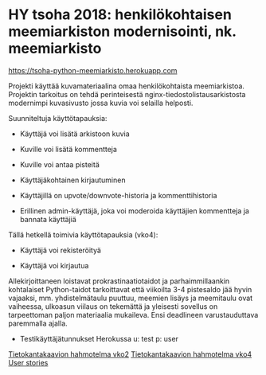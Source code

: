 # HY tsoha 2018: henkilökohtaisen meemiarkiston modernisointi, nk. meemiarkisto

https://tsoha-python-meemiarkisto.herokuapp.com

Projekti käyttää kuvamateriaalina omaa henkilökohtaista meemiarkistoa.
Projektin tarkoitus on tehdä perinteisestä nginx-tiedostolistausarkistosta modernimpi kuvasivusto jossa kuvia voi selailla helposti.

Suunniteltuja käyttötapauksia:

* Käyttäjä voi lisätä arkistoon kuvia

* Kuville voi lisätä kommentteja

* Kuville voi antaa pisteitä

* Käyttäjäkohtainen kirjautuminen

* Käyttäjillä on upvote/downvote-historia ja kommenttihistoria

* Erillinen admin-käyttäjä, joka voi moderoida käyttäjien kommentteja ja bannata käyttäjiä

Tällä hetkellä toimivia käyttötapauksia (vko4):

* Käyttäjä voi rekisteröityä

* Käyttäjä voi kirjautua

Allekirjoittaneen loistavat prokrastinaatiotaidot ja parhaimmillaankin kohtalaiset Python-taidot tarkoittavat että viikoilta 3-4 pistesaldo jää hyvin vajaaksi, mm. yhdistelmätaulu puuttuu, meemien lisäys ja meemitaulu ovat vaiheessa, ulkoasun viilaus on tekemättä ja yleisesti sovellus on tarpeettoman paljon materiaalia mukaileva. Ensi deadlineen varustauduttava paremmalla ajalla.

* Testikäyttäjätunnukset Herokussa u: test p: user

[Tietokantakaavion hahmotelma vko2](https://github.com/Kargamborgh/meemiarkisto/blob/master/documentation/db_sketch_wk2.jpg)
[Tietokantakaavion hahmotelma vko4](https://github.com/Kargamborgh/meemiarkisto/blob/master/documentation/db_sketch_wk4.jpg)
[User stories](https://github.com/Kargamborgh/meemiarkisto/blob/master/documentation/user_stories.md)